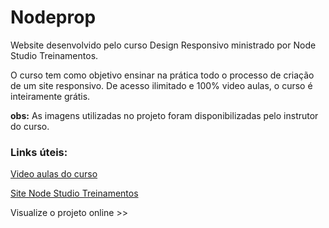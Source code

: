 # Nodeprop
Website desenvolvido pelo curso Design Responsivo ministrado por Node Studio Treinamentos.

O curso tem como objetivo ensinar na prática todo o processo de criação de um site responsivo. De acesso ilimitado e 100% video aulas,
o curso é inteiramente grátis.

**obs:** As imagens utilizadas no projeto foram disponibilizadas pelo instrutor do curso.


### Links úteis:
[Video aulas do curso](https://www.youtube.com/watch?v=Z7z8J12hMco&list=PLwXQLZ3FdTVFi6oHo_K4IYDcwCU5-f1x5)

[Site Node Studio Treinamentos](https://www.nodestudio.com.br/)  
  
 Visualize o projeto online >>
